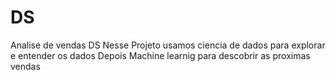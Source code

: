 # DS
Analise de vendas DS
Nesse Projeto usamos ciencia de dados para explorar e entender os dados 
Depois Machine learnig para descobrir as proximas vendas
